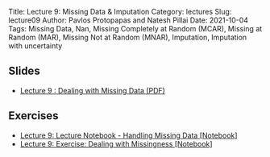 Title: Lecture 9: Missing Data & Imputation
Category: lectures
Slug: lecture09
Author: Pavlos Protopapas and Natesh Pillai
Date: 2021-10-04
Tags: Missing Data, Nan, Missing Completely at Random (MCAR), Missing at Random (MAR), Missing Not at Random (MNAR), Imputation, Imputation with uncertainty

## Slides
- [Lecture 9 : Dealing with Missing Data (PDF)]({attach}presentation/Lecture19_Missingdata_np.pdf)

## Exercises
- [Lecture 9: Lecture Notebook - Handling Missing Data [Notebook]]({filename}notebook/Handling_of_missing_data_v2.ipynb)
- [Lecture 9: Exercise: Dealing with Missingness [Notebook]]({filename}notebook/lecture9-ex1.ipynb)